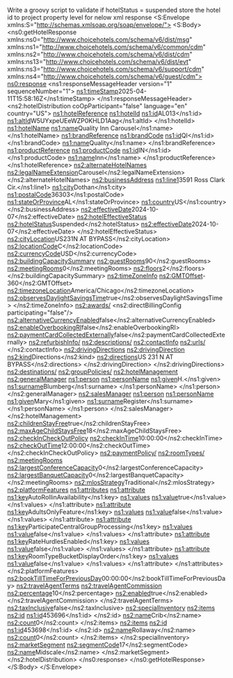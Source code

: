 Write a groovy script to validate if hotelStatus = suspended store the hotel id to project property level for nelow xml response
<S:Envelope xmlns:S="http://schemas.xmlsoap.org/soap/envelope/">
   <S:Body>
      <ns0:getHotelResponse xmlns:ns0="http://www.choicehotels.com/schema/v6/dist/msg" xmlns:ns1="http://www.choicehotels.com/schema/v6/common/cdm" xmlns:ns2="http://www.choicehotels.com/schema/v6/dist/cdm" xmlns:ns13="http://www.choicehotels.com/schema/v6/dist/evt" xmlns:ns3="http://www.choicehotels.com/schema/v6/support/cdm" xmlns:ns4="http://www.choicehotels.com/schema/v6/guest/cdm">
         <ns0:response>
            <ns1:responseMessageHeader version="1" sequenceNumber="1">
               <ns1:timeStamp>2025-04-11T15:58:16Z</ns1:timeStamp>
            </ns1:responseMessageHeader>
            <ns2:hotelDistribution coOpParticipant="false" language="en" country="US">
               <ns1:hotelReference>
                  <ns1:hotelId>
                     <ns1:id>AL013</ns1:id>
                     <ns1:altId>W5UYxpeUEeWZP0KHLD1Aag</ns1:altId>
                  </ns1:hotelId>
                  <ns1:hotelName>
                     <ns1:name>Quality Inn Carousel</ns1:name>
                  </ns1:hotelName>
                  <ns1:brandReference>
                     <ns1:brandCode>
                        <ns1:id>QI</ns1:id>
                     </ns1:brandCode>
                     <ns1:name>Quality</ns1:name>
                  </ns1:brandReference>
                  <ns1:productReference>
                     <ns1:productCode>
                        <ns1:id>IN</ns1:id>
                     </ns1:productCode>
                     <ns1:name>Inn</ns1:name>
                  </ns1:productReference>
               </ns1:hotelReference>
               <ns2:alternateHotelNames>
                  <ns2:legalNameExtension>Carousel</ns2:legalNameExtension>
               </ns2:alternateHotelNames>
               <ns2:businessAddress>
                  <ns1:line1>3591 Ross Clark Cir.</ns1:line1>
                  <ns1:city>Dothan</ns1:city>
                  <ns1:postalCode>36303</ns1:postalCode>
                  <ns1:stateOrProvince>AL</ns1:stateOrProvince>
                  <ns1:country>US</ns1:country>
               </ns2:businessAddress>
               <ns2:effectiveDate>2024-10-07</ns2:effectiveDate>
               <ns2:hotelEffectiveStatus>
                  <ns2:hotelStatus>Suspended</ns2:hotelStatus>
                  <ns2:effectiveDate>2024-10-07</ns2:effectiveDate>
               </ns2:hotelEffectiveStatus>
               <ns2:cityLocation>US231N AT BYPASS</ns2:cityLocation>
               <ns2:locationCode>C</ns2:locationCode>
               <ns2:currencyCode>USD</ns2:currencyCode>
               <ns2:buildingCapacitySummary>
                  <ns2:guestRooms>90</ns2:guestRooms>
                  <ns2:meetingRooms>0</ns2:meetingRooms>
                  <ns2:floors>2</ns2:floors>
               </ns2:buildingCapacitySummary>
               <ns2:timeZoneInfo>
                  <ns2:GMTOffset>-360</ns2:GMTOffset>
                  <ns2:timezoneLocation>America/Chicago</ns2:timezoneLocation>
                  <ns2:observesDaylightSavingsTime>true</ns2:observesDaylightSavingsTime>
               </ns2:timeZoneInfo>
               <ns2:awards/>
               <ns2:directBillingConfig participating="false"/>
               <ns2:alternativeCurrencyEnabled>false</ns2:alternativeCurrencyEnabled>
               <ns2:enableOverbookingRI>false</ns2:enableOverbookingRI>
               <ns2:paymentCardCollectedExternally>false</ns2:paymentCardCollectedExternally>
               <ns2:refurbishInfo/>
               <ns2:descriptions/>
               <ns2:contactInfo>
                  <ns2:urls/>
               </ns2:contactInfo>
               <ns2:drivingDirections>
                  <ns2:drivingDirection>
                     <ns2:kind>Directions</ns2:kind>
                     <ns2:directions>US 231 N AT BYPASS</ns2:directions>
                  </ns2:drivingDirection>
               </ns2:drivingDirections>
               <ns2:destinations/>
               <ns2:groupPolicies/>
               <ns2:hotelManagement>
                  <ns2:generalManager>
                     <ns1:person>
                        <ns1:personName>
                           <ns1:given>H.</ns1:given>
                           <ns1:surname>Blumberg</ns1:surname>
                        </ns1:personName>
                     </ns1:person>
                  </ns2:generalManager>
                  <ns2:salesManager>
                     <ns1:person>
                        <ns1:personName>
                           <ns1:given>Mary</ns1:given>
                           <ns1:surname>Register</ns1:surname>
                        </ns1:personName>
                     </ns1:person>
                  </ns2:salesManager>
               </ns2:hotelManagement>
               <ns2:childrenStayFree>true</ns2:childrenStayFree>
               <ns2:maxAgeChildStaysFree>18</ns2:maxAgeChildStaysFree>
               <ns2:checkInCheckOutPolicy>
                  <ns2:checkInTime>10:00:00</ns2:checkInTime>
                  <ns2:checkOutTime>12:00:00</ns2:checkOutTime>
               </ns2:checkInCheckOutPolicy>
               <ns2:paymentPolicy/>
               <ns2:roomTypes/>
               <ns2:meetingRooms>
                  <ns2:largestConferenceCapacity>0</ns2:largestConferenceCapacity>
                  <ns2:largestBanquetCapacity>0</ns2:largestBanquetCapacity>
               </ns2:meetingRooms>
               <ns2:mlosStrategy>Traditional</ns2:mlosStrategy>
               <ns2:platformFeatures>
                  <ns1:attributes>
                     <ns1:attribute>
                        <ns1:key>AutoRollinAvailability</ns1:key>
                        <ns1:values>
                           <ns1:value>true</ns1:value>
                        </ns1:values>
                     </ns1:attribute>
                     <ns1:attribute>
                        <ns1:key>AdultsOnlyFeature</ns1:key>
                        <ns1:values>
                           <ns1:value>false</ns1:value>
                        </ns1:values>
                     </ns1:attribute>
                     <ns1:attribute>
                        <ns1:key>ParticipateCentralGroupProcessing</ns1:key>
                        <ns1:values>
                           <ns1:value>false</ns1:value>
                        </ns1:values>
                     </ns1:attribute>
                     <ns1:attribute>
                        <ns1:key>RateHurdlesEnabled</ns1:key>
                        <ns1:values>
                           <ns1:value>false</ns1:value>
                        </ns1:values>
                     </ns1:attribute>
                     <ns1:attribute>
                        <ns1:key>RoomTypeBucketDisplayOrder</ns1:key>
                        <ns1:values>
                           <ns1:value>false</ns1:value>
                        </ns1:values>
                     </ns1:attribute>
                  </ns1:attributes>
               </ns2:platformFeatures>
               <ns2:bookTillTimeForPreviousDay>00:00:00</ns2:bookTillTimeForPreviousDay>
               <ns2:travelAgentTerms>
                  <ns2:travelAgentCommission>
                     <ns2:percentage>10</ns2:percentage>
                     <ns2:enabled>true</ns2:enabled>
                  </ns2:travelAgentCommission>
               </ns2:travelAgentTerms>
               <ns2:taxInclusive>false</ns2:taxInclusive>
               <ns2:specialInventory>
                  <ns2:items>
                     <ns2:id>
                        <ns1:id>453696</ns1:id>
                     </ns2:id>
                     <ns2:name>Crib</ns2:name>
                     <ns2:count>0</ns2:count>
                  </ns2:items>
                  <ns2:items>
                     <ns2:id>
                        <ns1:id>453698</ns1:id>
                     </ns2:id>
                     <ns2:name>Rollaway</ns2:name>
                     <ns2:count>0</ns2:count>
                  </ns2:items>
               </ns2:specialInventory>
               <ns2:marketSegment>
                  <ns2:segmentCode>17</ns2:segmentCode>
                  <ns2:name>Midscale</ns2:name>
               </ns2:marketSegment>
            </ns2:hotelDistribution>
         </ns0:response>
      </ns0:getHotelResponse>
   </S:Body>
</S:Envelope>
